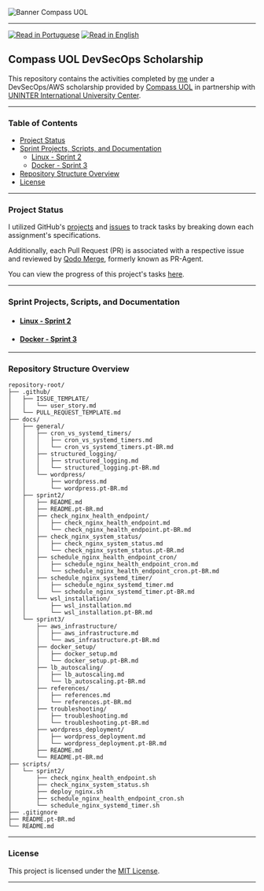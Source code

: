 ![Banner Compass UOL](https://vetores.org/d/compass-uol.svg)

---
[![Read in Portuguese](https://img.shields.io/badge/%F0%9F%87%A7%F0%9F%87%B7%20Portugu%C3%AAs-gray.svg)](README.pt-BR.md)
[![Read in English](https://img.shields.io/badge/%F0%9F%87%BA%F0%9F%87%B8%20English-F0FFFF.svg)](README.md)


## Compass UOL DevSecOps Scholarship

This repository contains the activities completed by [me](https://github.com/georgrybski) under a DevSecOps/AWS scholarship provided by [Compass UOL](https://compass.uol/en/home/) in partnership with [UNINTER International University Center](https://www.uninter.com/centro-universitario/).

---

### Table of Contents
- [Project Status](#project-status)
- [Sprint Projects, Scripts, and Documentation](#sprint-projects-scripts-and-documentation)
  - [Linux - Sprint 2](#linux---sprint-2)
  - [Docker - Sprint 3](#docker---sprint-3)
- [Repository Structure Overview](#repository-structure-overview)
- [License](#license)

---

### Project Status

I utilized GitHub's [projects](https://docs.github.com/en/issues/planning-and-tracking-with-projects/learning-about-projects/about-projects) and [issues](https://docs.github.com/en/issues/tracking-your-work-with-issues/about-issues) to track tasks by breaking down each assignment's specifications.

Additionally, each Pull Request (PR) is associated with a respective issue and reviewed by [Qodo Merge](https://qodo-merge-docs.qodo.ai/), formerly known as PR-Agent.

You can view the progress of this project's tasks [here](https://github.com/users/georgrybski/projects/3).

---

### Sprint Projects, Scripts, and Documentation
- #### [Linux - Sprint 2](docs/sprint2/README.md)
- #### [Docker - Sprint 3](docs/sprint3/README.md)

---

### Repository Structure Overview
```
repository-root/
├── .github/
│   ├── ISSUE_TEMPLATE/
│   │   └── user_story.md
│   └── PULL_REQUEST_TEMPLATE.md
├── docs/
│   ├── general/
│   │   ├── cron_vs_systemd_timers/
│   │   │   ├── cron_vs_systemd_timers.md
│   │   │   └── cron_vs_systemd_timers.pt-BR.md
│   │   ├── structured_logging/
│   │   │   ├── structured_logging.md
│   │   │   └── structured_logging.pt-BR.md
│   │   └── wordpress/
│   │       ├── wordpress.md
│   │       └── wordpress.pt-BR.md
│   ├── sprint2/
│   │   ├── README.md
│   │   ├── README.pt-BR.md
│   │   ├── check_nginx_health_endpoint/
│   │   │   ├── check_nginx_health_endpoint.md
│   │   │   └── check_nginx_health_endpoint.pt-BR.md
│   │   ├── check_nginx_system_status/
│   │   │   ├── check_nginx_system_status.md
│   │   │   └── check_nginx_system_status.pt-BR.md
│   │   ├── schedule_nginx_health_endpoint_cron/
│   │   │   ├── schedule_nginx_health_endpoint_cron.md
│   │   │   └── schedule_nginx_health_endpoint_cron.pt-BR.md
│   │   ├── schedule_nginx_systemd_timer/
│   │   │   ├── schedule_nginx_systemd_timer.md
│   │   │   └── schedule_nginx_systemd_timer.pt-BR.md
│   │   └── wsl_installation/
│   │       ├── wsl_installation.md
│   │       └── wsl_installation.pt-BR.md
│   └── sprint3/
│       ├── aws_infrastructure/
│       │   ├── aws_infrastructure.md
│       │   └── aws_infrastructure.pt-BR.md
│       ├── docker_setup/
│       │   ├── docker_setup.md
│       │   └── docker_setup.pt-BR.md
│       ├── lb_autoscaling/
│       │   ├── lb_autoscaling.md
│       │   └── lb_autoscaling.pt-BR.md
│       ├── references/
│       │   ├── references.md
│       │   └── references.pt-BR.md
│       ├── troubleshooting/
│       │   ├── troubleshooting.md
│       │   └── troubleshooting.pt-BR.md
│       ├── wordpress_deployment/
│       │   ├── wordpress_deployment.md
│       │   └── wordpress_deployment.pt-BR.md
│       ├── README.md
│       └── README.pt-BR.md
├── scripts/
│   └── sprint2/
│       ├── check_nginx_health_endpoint.sh
│       ├── check_nginx_system_status.sh
│       ├── deploy_nginx.sh
│       ├── schedule_nginx_health_endpoint_cron.sh
│       └── schedule_nginx_systemd_timer.sh
├── .gitignore
├── README.pt-BR.md
└── README.md
```

---

### License

This project is licensed under the [MIT License](LICENSE).

---
